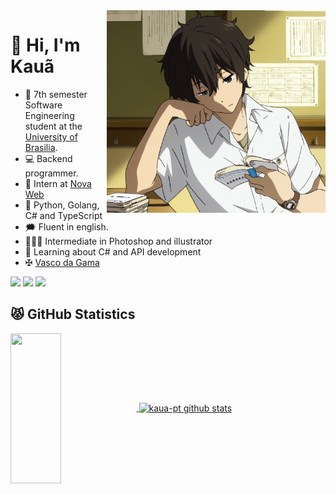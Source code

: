 <img src="gifgit.gif" min-width="350px" max-width="350px" width="350px" align="right" >

# 💢 Hi, I'm Kauã

- :book: 7th semester Software Engineering student at the [University of Brasilia](https://unb.br/).
- 💻 Backend programmer.
- 📖 Intern at [Nova Web](https://novaweb.mobi/)
- 🏹 Python, Golang, C# and TypeScript
- :right_anger_bubble: Fluent in english.
- 🧙🏼‍♂️ Intermediate in Photoshop and illustrator
- 🚀 Learning about C# and API development
- ✠  [Vasco da Gama](https://vasco.com.br/)

 <a href = "kauaponte222@gmail.com"><img src="https://img.shields.io/badge/-Gmail-%23333?style=for-the-badge&logo=gmail&logoColor=blue" target="_blank"></a>
 <a href = "https://www.linkedin.com/in/kau%C3%A3-vin%C3%ADcius-0ba510239/"><img src="https://img.shields.io/badge/-Linkedin-%23333?style=for-the-badge&logo=Linkedin&logoColor=blue" target="_blank"></a>
 <a href = "https://t.me/Kaua_ponte"><img src="https://img.shields.io/badge/-Telegram-%23333?style=for-the-badge&logo=Telegram&logoColor=blue" target="_blank"></a>
 
</div>

## 😾 **GitHub Statistics**

<div justify-content= "space-between"> 
<a href="https://github.com/kaua-pt">
  <img align="center" height="240em" width="40%" src="https://github-readme-stats.vercel.app/api/top-langs/?username=kaua-pt&theme=dracula&layout=compact" />
</a>
<a href="https://github.com/kaua-pt">
 <img align="center" width="50%" src="https://github-readme-stats.vercel.app/api?username=kaua-pt&show_icons=true&theme=dracula&line_height=27" alt="kaua-pt github stats"/>
</a>
</div>
